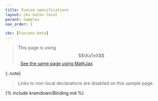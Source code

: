 ```yaml
---
title: Funcon specifications
layout: cbs-katex-local
parent: Samples
nav_order: 1

cbs: [Funcons-beta]
---
```


> This page is using $$\KaTeX$$. [See the same page using MathJax](../mathjax3/Binding).

{:.note}
> Links to non-local declarations are disabled on this sample page.

{% include kramdown/Binding.md %}
